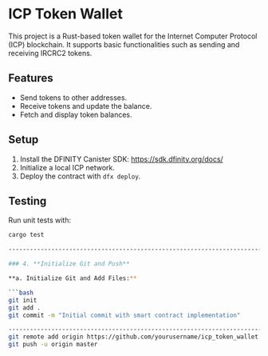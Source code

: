 # ICP Token Wallet

This project is a Rust-based token wallet for the Internet Computer Protocol (ICP) blockchain. It supports basic functionalities such as sending and receiving IRCRC2 tokens.

## Features

- Send tokens to other addresses.
- Receive tokens and update the balance.
- Fetch and display token balances.

## Setup

1. Install the DFINITY Canister SDK: https://sdk.dfinity.org/docs/
2. Initialize a local ICP network.
3. Deploy the contract with `dfx deploy`.

## Testing

Run unit tests with:

```bash
cargo test

---------------------------------------------------------------------------------------------------------------

### 4. **Initialize Git and Push**

**a. Initialize Git and Add Files:**

```bash
git init
git add .
git commit -m "Initial commit with smart contract implementation"

-----------------------------------------------------------------------------------------------------------------------
git remote add origin https://github.com/yourusername/icp_token_wallet.git
git push -u origin master







